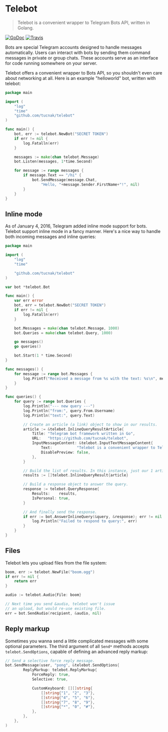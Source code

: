 # Telebot
>Telebot is a convenient wrapper to Telegram Bots API, written in Golang.

[![GoDoc](https://godoc.org/github.com/tucnak/telebot?status.svg)](https://godoc.org/github.com/tucnak/telebot)
[![Travis](https://travis-ci.org/tucnak/telebot.svg?branch=master)](https://travis-ci.org/tucnak/telebot)

Bots are special Telegram accounts designed to handle messages automatically. Users can interact with bots by sending them command messages in private or group chats. These accounts serve as an interface for code running somewhere on your server.

Telebot offers a convenient wrapper to Bots API, so you shouldn't even care about networking at all. Here is an example "helloworld" bot, written with telebot:
```go
package main

import (
    "log"
    "time"
    "github.com/tucnak/telebot"
)

func main() {
    bot, err := telebot.NewBot("SECRET TOKEN")
    if err != nil {
        log.Fatalln(err)
    }

    messages := make(chan telebot.Message)
    bot.Listen(messages, 1*time.Second)

    for message := range messages {
        if message.Text == "/hi" {
            bot.SendMessage(message.Chat,
                "Hello, "+message.Sender.FirstName+"!", nil)
        }
    }
}
```

## Inline mode

As of January 4, 2016, Telegram added inline mode support for bots.
Telebot support inline mode in a fancy manner.
Here's a nice way to handle both incoming messages and inline queries:

```go
package main

import (
    "log"
    "time"

    "github.com/tucnak/telebot"
)

var bot *telebot.Bot

func main() {
    var err error
    bot, err = telebot.NewBot("SECRET TOKEN")
    if err != nil {
        log.Fatalln(err)
    }

    bot.Messages = make(chan telebot.Message, 1000)
    bot.Queries = make(chan telebot.Query, 1000)

    go messages()
    go queries()

    bot.Start(1 * time.Second)
}

func messages() {
    for message := range bot.Messages {
        log.Printf("Received a message from %s with the text: %s\n", message.Sender.Username, message.Text)
    }
}

func queries() {
    for query := range bot.Queries {
        log.Println("--- new query ---")
        log.Println("from:", query.From.Username)
        log.Println("text:", query.Text)

        // Create an article (a link) object to show in our results.
        article := &telebot.InlineQueryResultArticle{
            Title: "Telegram bot framework written in Go",
            URL:   "https://github.com/tucnak/telebot",
            InputMessageContent: &telebot.InputTextMessageContent{
                Text:           "Telebot is a convenient wrapper to Telegram Bots API, written in Golang.",
                DisablePreview: false,
            },
        }

        // Build the list of results. In this instance, just our 1 article from above.
        results := []telebot.InlineQueryResult{article}

        // Build a response object to answer the query.
        response := telebot.QueryResponse{
            Results:    results,
            IsPersonal: true,
        }

        // And finally send the response.
        if err := bot.AnswerInlineQuery(&query, &response); err != nil {
            log.Println("Failed to respond to query:", err)
        }
    }
}
```

## Files

Telebot lets you upload files from the file system:
```go
boom, err := telebot.NewFile("boom.ogg")
if err != nil {
    return err
}

audio := telebot.Audio{File: boom}

// Next time you send &audio, telebot won't issue
// an upload, but would re-use existing file.
err = bot.SendAudio(recipient, &audio, nil)
```

## Reply markup

Sometimes you wanna send a little complicated messages with some optional parameters. The third argument of all `Send*` methods accepts `telebot.SendOptions`, capable of defining an advanced reply markup:
```go
// Send a selective force reply message.
bot.SendMessage(user, "pong", &telebot.SendOptions{
        ReplyMarkup: telebot.ReplyMarkup{
            ForceReply: true,
            Selective: true,

			CustomKeyboard: [][]string{
				[]string{"1", "2", "3"},
				[]string{"4", "5", "6"},
				[]string{"7", "8", "9"},
				[]string{"*", "0", "#"},
			},
        },
    },
)
```
